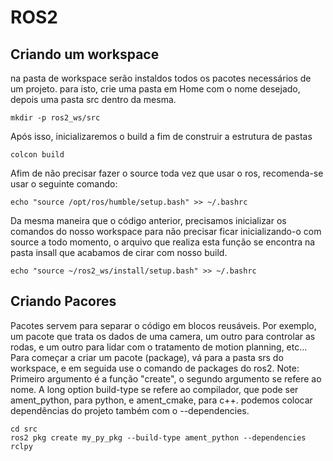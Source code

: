 # ROS2
## Criando um workspace
na pasta de workspace serão instaldos todos os pacotes necessários de um projeto. para isto, crie uma pasta em Home com o nome desejado, depois uma pasta src dentro da mesma.
```
mkdir -p ros2_ws/src
```
Após isso, inicializaremos o build a fim de construir a estrutura de pastas
```
colcon build
```
Afim de não precisar fazer o source toda vez que usar o ros, recomenda-se usar o seguinte comando:
```
echo "source /opt/ros/humble/setup.bash" >> ~/.bashrc
```
Da mesma maneira que o código anterior, precisamos inicializar os comandos do nosso workspace para não precisar ficar inicializando-o com source a todo momento, o arquivo que realiza esta função se encontra na pasta insall que acabamos de cirar com nosso build.
```
echo "source ~/ros2_ws/install/setup.bash" >> ~/.bashrc
```

## Criando Pacores
Pacotes servem para separar o código em blocos reusáveis. Por exemplo, um pacote que trata os dados de uma camera, um outro para controlar as rodas, e um outro para lidar com o tratamento de motion planning, etc...
Para começar a criar um pacote (package), vá para a pasta srs do workspace, e em seguida use o comando de packages do ros2.
Note: Primeiro argumento é a função "create", o segundo argumento se refere ao nome. A long option build-type se refere ao compilador, que pode ser ament_python, para python, e ament_cmake, para c++. podemos colocar dependências do projeto também com o --dependencies.
```
cd src
ros2 pkg create my_py_pkg --build-type ament_python --dependencies rclpy


